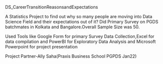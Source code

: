 DS_CareerTransitionReasonsandExpectations

A Statistics Project to find out why so many people are moving into Data Science Field and their expectations out of it?
Did Primary Survey on PGDS batchmates in Kolkata and Bangalore.Overall Sample Size was 50.

Used Tools like Google Form for primary Survey Data Collection,Excel for data compilation and PowerBI for Exploratory Data Analysis and Microsoft Powerpoint for 
project presentation

Project Partner-Ally Saha(Praxis Business School PGPDS Jan22)
